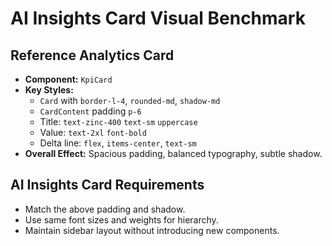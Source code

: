 # AI Insights Card Visual Benchmark

## Reference Analytics Card
- **Component:** `KpiCard`
- **Key Styles:**
  - `Card` with `border-l-4`, `rounded-md`, `shadow-md`
  - `CardContent` padding `p-6`
  - Title: `text-zinc-400` `text-sm` `uppercase`
  - Value: `text-2xl` `font-bold`
  - Delta line: `flex`, `items-center`, `text-sm`
- **Overall Effect:** Spacious padding, balanced typography, subtle shadow.

## AI Insights Card Requirements
- Match the above padding and shadow.
- Use same font sizes and weights for hierarchy.
- Maintain sidebar layout without introducing new components.
